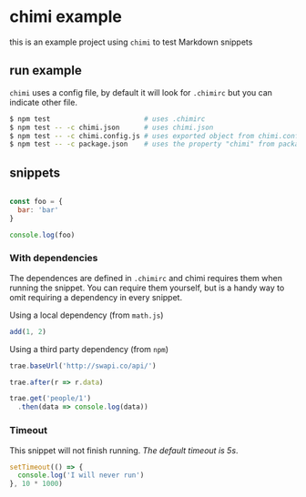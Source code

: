 # chimi example

this is an example project using `chimi` to test Markdown snippets

## run example

`chimi` uses a config file, by default it will look for `.chimirc` but you can indicate other file.

```bash
$ npm test                       # uses .chimirc
$ npm test -- -c chimi.json      # uses chimi.json
$ npm test -- -c chimi.config.js # uses exported object from chimi.config.js
$ npm test -- -c package.json    # uses the property "chimi" from package.json
```

## snippets

```javascript
```

```js
const foo = {
  bar: 'bar'
}

console.log(foo)
```

### With dependencies

The dependences are defined in `.chimirc` and chimi requires them when running the snippet.
You can require them yourself, but is a handy way to omit requiring a dependency in every snippet.

Using a local dependency (from `math.js`)
```js
add(1, 2)
```

Using a third party dependency (from `npm`)
```javascript
trae.baseUrl('http://swapi.co/api/')

trae.after(r => r.data)

trae.get('people/1')
  .then(data => console.log(data))
```

### Timeout

This snippet will not finish running. _The default timeout is 5s_.

```javascript
setTimeout(() => {
  console.log('I will never run')
}, 10 * 1000)
```
